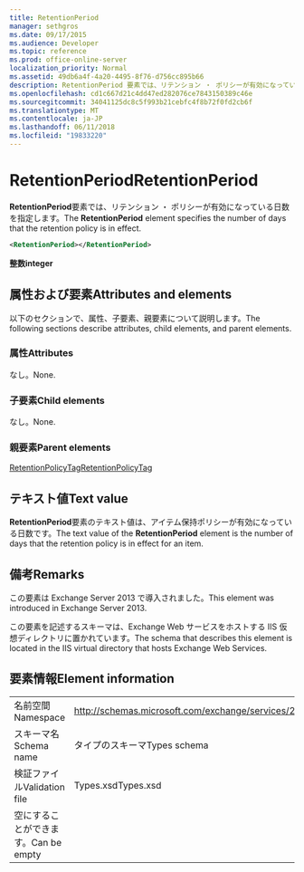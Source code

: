 ```yaml
---
title: RetentionPeriod
manager: sethgros
ms.date: 09/17/2015
ms.audience: Developer
ms.topic: reference
ms.prod: office-online-server
localization_priority: Normal
ms.assetid: 49db6a4f-4a20-4495-8f76-d756cc895b66
description: RetentionPeriod 要素では、リテンション ・ ポリシーが有効になっている日数を指定します。
ms.openlocfilehash: cd1c667d21c4dd47ed282076ce7843150389c46e
ms.sourcegitcommit: 34041125dc8c5f993b21cebfc4f8b72f0fd2cb6f
ms.translationtype: MT
ms.contentlocale: ja-JP
ms.lasthandoff: 06/11/2018
ms.locfileid: "19833220"
---
```

# <a name="retentionperiod"></a><span data-ttu-id="3d469-103">RetentionPeriod</span><span class="sxs-lookup"><span data-stu-id="3d469-103">RetentionPeriod</span></span>

<span data-ttu-id="3d469-104">**RetentionPeriod**要素では、リテンション ・ ポリシーが有効になっている日数を指定します。</span><span class="sxs-lookup"><span data-stu-id="3d469-104">The **RetentionPeriod** element specifies the number of days that the retention policy is in effect.</span></span> 
  
```XML
<RetentionPeriod></RetentionPeriod>
```

 <span data-ttu-id="3d469-105">**整数**</span><span class="sxs-lookup"><span data-stu-id="3d469-105">**integer**</span></span>
## <a name="attributes-and-elements"></a><span data-ttu-id="3d469-106">属性および要素</span><span class="sxs-lookup"><span data-stu-id="3d469-106">Attributes and elements</span></span>

<span data-ttu-id="3d469-107">以下のセクションで、属性、子要素、親要素について説明します。</span><span class="sxs-lookup"><span data-stu-id="3d469-107">The following sections describe attributes, child elements, and parent elements.</span></span>
  
### <a name="attributes"></a><span data-ttu-id="3d469-108">属性</span><span class="sxs-lookup"><span data-stu-id="3d469-108">Attributes</span></span>

<span data-ttu-id="3d469-109">なし。</span><span class="sxs-lookup"><span data-stu-id="3d469-109">None.</span></span>
  
### <a name="child-elements"></a><span data-ttu-id="3d469-110">子要素</span><span class="sxs-lookup"><span data-stu-id="3d469-110">Child elements</span></span>

<span data-ttu-id="3d469-111">なし。</span><span class="sxs-lookup"><span data-stu-id="3d469-111">None.</span></span>
  
### <a name="parent-elements"></a><span data-ttu-id="3d469-112">親要素</span><span class="sxs-lookup"><span data-stu-id="3d469-112">Parent elements</span></span>

[<span data-ttu-id="3d469-113">RetentionPolicyTag</span><span class="sxs-lookup"><span data-stu-id="3d469-113">RetentionPolicyTag</span></span>](retentionpolicytag.md)
  
## <a name="text-value"></a><span data-ttu-id="3d469-114">テキスト値</span><span class="sxs-lookup"><span data-stu-id="3d469-114">Text value</span></span>

<span data-ttu-id="3d469-115">**RetentionPeriod**要素のテキスト値は、アイテム保持ポリシーが有効になっている日数です。</span><span class="sxs-lookup"><span data-stu-id="3d469-115">The text value of the **RetentionPeriod** element is the number of days that the retention policy is in effect for an item.</span></span> 
  
## <a name="remarks"></a><span data-ttu-id="3d469-116">備考</span><span class="sxs-lookup"><span data-stu-id="3d469-116">Remarks</span></span>

<span data-ttu-id="3d469-117">この要素は Exchange Server 2013 で導入されました。</span><span class="sxs-lookup"><span data-stu-id="3d469-117">This element was introduced in Exchange Server 2013.</span></span>
  
<span data-ttu-id="3d469-118">この要素を記述するスキーマは、Exchange Web サービスをホストする IIS 仮想ディレクトリに置かれています。</span><span class="sxs-lookup"><span data-stu-id="3d469-118">The schema that describes this element is located in the IIS virtual directory that hosts Exchange Web Services.</span></span>
  
## <a name="element-information"></a><span data-ttu-id="3d469-119">要素情報</span><span class="sxs-lookup"><span data-stu-id="3d469-119">Element information</span></span>

|||
|:-----|:-----|
|<span data-ttu-id="3d469-120">名前空間</span><span class="sxs-lookup"><span data-stu-id="3d469-120">Namespace</span></span>  <br/> |http://schemas.microsoft.com/exchange/services/2006/types  <br/> |
|<span data-ttu-id="3d469-121">スキーマ名</span><span class="sxs-lookup"><span data-stu-id="3d469-121">Schema name</span></span>  <br/> |<span data-ttu-id="3d469-122">タイプのスキーマ</span><span class="sxs-lookup"><span data-stu-id="3d469-122">Types schema</span></span>  <br/> |
|<span data-ttu-id="3d469-123">検証ファイル</span><span class="sxs-lookup"><span data-stu-id="3d469-123">Validation file</span></span>  <br/> |<span data-ttu-id="3d469-124">Types.xsd</span><span class="sxs-lookup"><span data-stu-id="3d469-124">Types.xsd</span></span>  <br/> |
|<span data-ttu-id="3d469-125">空にすることができます。</span><span class="sxs-lookup"><span data-stu-id="3d469-125">Can be empty</span></span>  <br/> ||
   

